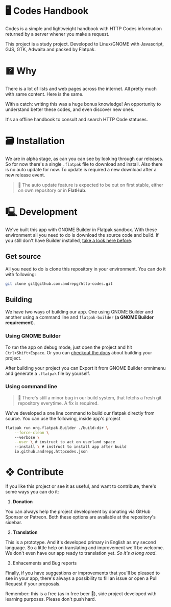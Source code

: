# 🖥 Codes Handbook
Codes is a simple and lightweight handbook with HTTP Codes information returned by a server whener you make a request.

This project is a study project. Developed to Linux/GNOME with Javascript, GJS, GTK, Adwaita and packed by Flatpak.

# 🯄  Why
There is a lot of lists and web pages across the internet. All pretty much with same content. Here is the same.

With a catch: writing this was a huge bonus knowledge! An opportunity to understand better these codes, and even discover new ones.

It's an offline handbook to consult and search HTTP Code statuses.

# 🗃 Installation
We are in alpha stage, as can you can see by looking through our releases. So for now there's a single `.flatpak` file to download and install. Also there is no auto update for now. To update is required a new download after a new release event.

> 🎯 The auto update feature is expected to be out on first stable, either on own repository or in **FlatHub**.

# 🖳 Development
We've built this app with GNOME Builder in Flatpak sandbox. With these environment all you need to do is download the source code and build. If you still don't have Builder installed, [take a look here before](https://apps.gnome.org/pt-BR/Builder/).

## Get source
All you need to do is clone this repository in your environment. You can do it with following:

```bash
git clone git@github.com:andrepg/http-codes.git
```

##  Building

We have two ways of building our app. One using GNOME Builder and another using a command line and `flatpak-builder` (**a GNOME Builder requirement**).

### Using GNOME Builder

To *run* the app on debug mode, just open the project and hit `Ctrl+Shift+Espace`. Or you can [checkout the docs](https://builder.readthedocs.io/projects/index.html) about building your project.

After building your project you can Export it from GNOME Builder omnimenu and generate a `.flatpak` file by yourself.

### Using command line

> 🐛 There's still a minor bug in our build system, that fetchs a fresh git repository everytime. A fix is required.

We've developed a one line command to build our flatpak directly from source. You can use the following, inside app's project

```bash
flatpak run org.flatpak.Builder ./build-dir \
    --force-clean \ 
    --verbose \
    --user \ # instruct to act on userland space
    --install \ # instruct to install app after build
    io.github.andrepg.httpcodes.json
```

# ❖ Contribute

If you like this project or see it as useful, and want to contribute, there's some ways you can do it:

1. **Donation**

You can always help the project development by donating via GitHub Sponsor or Patreon. Both these options are available at the repository's sidebar.

2. **Translation**

This is a prototype. And it's developed primary in English as my second language. So a little help on translating and improvement we'll be welcome. We don't even have our app ready to translation yet. *So it's a long road*.

3. Enhacements and Bug reports

Finally, if you have suggestions or improvements that you'll be pleased to see in your app, there's always a possibility to fill an issue or open a Pull Request if your proposals.

Remember: this is a free (as in free beer 🍻), side project developed with learning purposes. Please don't push hard.
